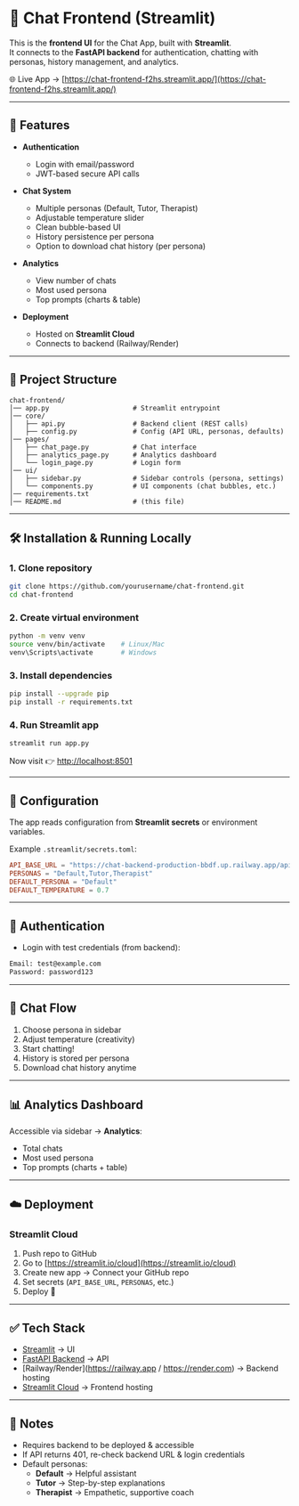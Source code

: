 # 💬 Chat Frontend (Streamlit)

This is the **frontend UI** for the Chat App, built with **Streamlit**.  
It connects to the **FastAPI backend** for authentication, chatting with personas, history management, and analytics.

🌐 Live App → [https://chat-frontend-f2hs.streamlit.app/](https://chat-frontend-f2hs.streamlit.app/)

---

## 🚀 Features

- **Authentication**
  - Login with email/password
  - JWT-based secure API calls

- **Chat System**
  - Multiple personas (Default, Tutor, Therapist)
  - Adjustable temperature slider
  - Clean bubble-based UI
  - History persistence per persona
  - Option to download chat history (per persona)

- **Analytics**
  - View number of chats
  - Most used persona
  - Top prompts (charts & table)

- **Deployment**
  - Hosted on **Streamlit Cloud**
  - Connects to backend (Railway/Render)

---

## 📂 Project Structure

```
chat-frontend/
│── app.py                     # Streamlit entrypoint
│── core/
│   ├── api.py                 # Backend client (REST calls)
│   ├── config.py              # Config (API URL, personas, defaults)
│── pages/
│   ├── chat_page.py           # Chat interface
│   ├── analytics_page.py      # Analytics dashboard
│   └── login_page.py          # Login form
│── ui/
│   ├── sidebar.py             # Sidebar controls (persona, settings)
│   └── components.py          # UI components (chat bubbles, etc.)
│── requirements.txt
│── README.md                  # (this file)
```

---

## 🛠️ Installation & Running Locally

### 1. Clone repository

```bash
git clone https://github.com/yourusername/chat-frontend.git
cd chat-frontend
```

### 2. Create virtual environment

```bash
python -m venv venv
source venv/bin/activate    # Linux/Mac
venv\Scripts\activate       # Windows
```

### 3. Install dependencies

```bash
pip install --upgrade pip
pip install -r requirements.txt
```

### 4. Run Streamlit app

```bash
streamlit run app.py
```

Now visit 👉 [http://localhost:8501](http://localhost:8501)

---

## 🔑 Configuration

The app reads configuration from **Streamlit secrets** or environment variables.

Example `.streamlit/secrets.toml`:

```toml
API_BASE_URL = "https://chat-backend-production-bbdf.up.railway.app/api/v1"
PERSONAS = "Default,Tutor,Therapist"
DEFAULT_PERSONA = "Default"
DEFAULT_TEMPERATURE = 0.7
```

---

## 🔐 Authentication

* Login with test credentials (from backend):

```txt
Email: test@example.com
Password: password123
```

---

## 💬 Chat Flow

1. Choose persona in sidebar  
2. Adjust temperature (creativity)  
3. Start chatting!  
4. History is stored per persona  
5. Download chat history anytime  

---

## 📊 Analytics Dashboard

Accessible via sidebar → **Analytics**:

- Total chats  
- Most used persona  
- Top prompts (charts + table)

---

## ☁️ Deployment

### Streamlit Cloud

1. Push repo to GitHub
2. Go to [https://streamlit.io/cloud](https://streamlit.io/cloud)
3. Create new app → Connect your GitHub repo
4. Set secrets (`API_BASE_URL`, `PERSONAS`, etc.)
5. Deploy 🎉

---

## ✅ Tech Stack

- [Streamlit](https://streamlit.io) → UI
- [FastAPI Backend](https://fastapi.tiangolo.com) → API
- [Railway/Render](https://railway.app / https://render.com) → Backend hosting
- [Streamlit Cloud](https://streamlit.io/cloud) → Frontend hosting

---

## 📌 Notes

- Requires backend to be deployed & accessible
- If API returns 401, re-check backend URL & login credentials
- Default personas:  
  * **Default** → Helpful assistant  
  * **Tutor** → Step-by-step explanations  
  * **Therapist** → Empathetic, supportive coach  
